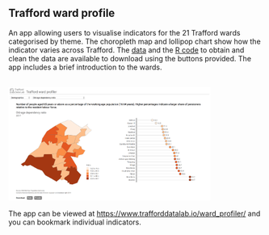 ## Trafford ward profile

An app allowing users to visualise indicators for the 21 Trafford wards categorised by theme. The choropleth map and lollipop chart show how the indicator varies across Trafford. The <a href="https://github.com/traffordDataLab/ward_data" target="_blank">data</a> and the <a href="https://github.com/traffordDataLab/ward_data" target="_blank">R code</a> to obtain and clean the data are available to download using the buttons provided. The app includes a brief introduction to the wards.


<br>

<img src="ward_profiler.png" width="400">

<br />

The app can be viewed at <a href="https://www.trafforddatalab.io/ward_profiler/" target="_blank">https://www.trafforddatalab.io/ward_profiler/</a> and you can bookmark individual indicators.